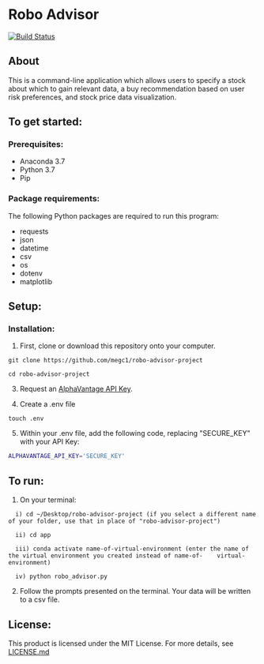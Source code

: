 # Robo Advisor
[![Build Status](https://travis-ci.org/megc1/robo-advisor-project.svg?branch=master)](https://travis-ci.org/megc1/robo-advisor-project)

## About
This is a command-line application which allows users to specify a stock about which to gain relevant data, a buy recommendation based on user risk preferences, and stock price data visualization.


## To get started:

### Prerequisites:
* Anaconda 3.7
* Python 3.7
* Pip

### Package requirements:
The following Python packages are required to run this program: 
   * requests 
   * json 
   * datetime 
   * csv 
   * os 
   * dotenv 
   * matplotlib

## Setup:

### Installation:
1. First, clone or download this repository onto your computer.
```
git clone https://github.com/megc1/robo-advisor-project
```

```
cd robo-advisor-project
```

3. Request an [AlphaVantage API Key](https://www.alphavantage.co/support/#api-key).

4. Create a .env file 

```
touch .env
```

5. Within your .env file, add the following code, replacing "SECURE_KEY" with your API Key:
```sh
ALPHAVANTAGE_API_KEY='SECURE_KEY'
```

## To run:

1. On your terminal:
```
  i) cd ~/Desktop/robo-advisor-project (if you select a different name of your folder, use that in place of "robo-advisor-project")
  
  ii) cd app
  
  iii) conda activate name-of-virtual-environment (enter the name of the virtual environment you created instead of name-of-    virtual-environment)
 
  iv) python robo_advisor.py
```
2. Follow the prompts presented on the terminal. Your data will be written to a csv file.

## License:

This product is licensed under the MIT License. For more details, see [LICENSE.md](LICENSE.md)